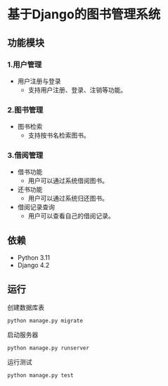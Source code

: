 # 基于Django的图书管理系统

## 功能模块
### 1.用户管理
* 用户注册与登录
  * 支持用户注册、登录、注销等功能。

### 2.图书管理
* 图书检索
  * 支持按书名检索图书。

### 3.借阅管理
* 借书功能
  * 用户可以通过系统借阅图书。
* 还书功能
  * 用户可以通过系统归还图书。
* 借阅记录查询
  * 用户可以查看自己的借阅记录。

## 依赖
* Python 3.11
* Django 4.2

## 运行
创建数据库表

```shell
python manage.py migrate
```

启动服务器

```shell
python manage.py runserver
```

运行测试

```shell
python manage.py test
```
